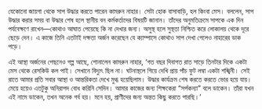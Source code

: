 যেকোনো জায়গা থেকে সাপ উদ্ধার করতে পারেন কামরুন নাহার। সেটা হোক বাসাবাড়ি, হল কিংবা মেস। বললেন, সাপ উদ্ধার করার সময় বা উদ্ধার শেষ হলে স্থানীয় বন কর্মকর্তাদের বিষয়টি জানান। তাঁদের অনুমতিক্রমে সাপকে এক দিন পর্যবেক্ষণে রাখেন—কোথাও আঘাত পেয়েছে কি না দেখার জন্য। অসুস্থ হলে সুস্থতা নিশ্চিত করে লোকালয় থেকে দূরে ছেড়ে দেন। এ কাজে তিনি এতটাই দক্ষতা অর্জন করেছেন যে ক্যাম্পাসে কোথাও সাপ দেখা গেলেও নাহারের ডাক পড়ে।

এই আস্থা অর্জনের পেছনেও গল্প আছে, শোনালেন কামরুন নাহার, ‘গত বছর দিবাগত রাত সাড়ে তিনটার দিকে একটা মেস থেকে রেসকিউ কল পাই। সেখানে বিদ্যুৎ ছিল না। ঘটনাস্থলে গিয়ে দেখি প্রায় পাঁচ ফুট লম্বা একটা শঙ্খিনী। সেই রাতে আমার প্রতি সবার আস্থা ও আন্তরিকতা দেখে মুগ্ধ হয়েছিলাম। উদ্ধার কার্যক্রম শেষ করতে করতে ভোর হয়ে যায়। মেয়ে হয়েও এতটুকু অনিরাপদ বোধ করিনি সেদিন। আমার কাজের জন্য শিক্ষকেরা “সর্পকন্যা” বলে ডাকেন। তাঁরা যখন এই নামে ডাকেন, তখন অনেক গর্ব হয়। মনে হয়, প্রাণীদের জন্য অন্তত কিছু করতে পারছি।’
